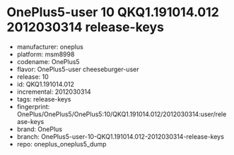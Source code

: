 # OnePlus5-user 10 QKQ1.191014.012 2012030314 release-keys
- manufacturer: oneplus
- platform: msm8998
- codename: OnePlus5
- flavor: OnePlus5-user
cheeseburger-user
- release: 10
- id: QKQ1.191014.012
- incremental: 2012030314
- tags: release-keys
- fingerprint: OnePlus/OnePlus5/OnePlus5:10/QKQ1.191014.012/2012030314:user/release-keys
- brand: OnePlus
- branch: OnePlus5-user-10-QKQ1.191014.012-2012030314-release-keys
- repo: oneplus_oneplus5_dump
